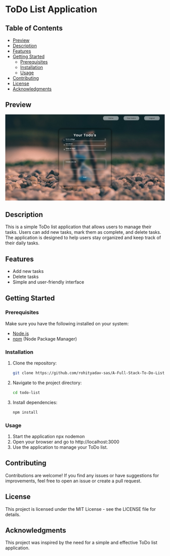 # ToDo List Application

## Table of Contents

- [Preview](#preview)
- [Description](#description)
- [Features](#features)
- [Getting Started](#getting-started)
   - [Prerequisites](#prerequisites)
   - [Installation](#installation)
   - [Usage](#usage)
- [Contributing](#contributing)
- [License](#license)
- [Acknowledgments](#acknowledgments)

## Preview

![preview.png](./assets/preview.png?raw=true)

## Description

This is a simple ToDo list application that allows users to manage their tasks. Users can add new tasks, mark them as complete, and delete tasks. The application is designed to help users stay organized and keep track of their daily tasks.

## Features

- Add new tasks
- Delete tasks
- Simple and user-friendly interface

## Getting Started

### Prerequisites

Make sure you have the following installed on your system:

- [Node.js](https://nodejs.org/)
- [npm](https://www.npmjs.com/) (Node Package Manager)

### Installation

1. Clone the repository:
    ```bash
    git clone https://github.com/rohityadav-sas/A-Full-Stack-To-Do-List/
2. Navigate to the project directory:
    ```bash
    cd todo-list
4. Install dependencies:
    ```bash
    npm install

### Usage
1. Start the application
    npx nodemon
2. Open your browser and go to http://localhost:3000
3. Use the application to manage your ToDo list.

## Contributing
Contributions are welcome! If you find any issues or have suggestions for improvements, feel free to open an issue or create a pull request.

## License
This project is licensed under the MIT License - see the LICENSE file for details.

## Acknowledgments
This project was inspired by the need for a simple and effective ToDo list application.

